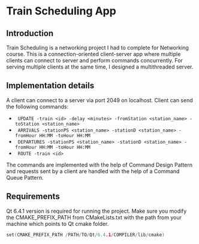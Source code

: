 # Train Scheduling App

## Introduction

Train Scheduling is a networking project I had to complete for Networking course. This is a connection-oriented client-server app where multiple clients can connect
to server and perform commands concurrently. For serving multiple clients at the same time, I designed a multithreaded server.
## Implementation details

A client can connect to a server via port 2049 on localhost. Client can send the following commands:
- ``` UPDATE -train <id> -delay <minutes> -fromStation <station_name> -toStation <station_name>```
- ``` ARRIVALS -stationPS <station_name> -stationD <station_name> -fromHour HH:MM -toHour HH:MM```
- ``` DEPARTURES -stationPS <station_name> -stationD <station_name> -fromHour HH:MM -toHour HH:MM```
- ``` ROUTE -train <id>```

The commands are implemented with the help of Command Design Pattern and requests sent by a client are handled with the help of a Command Queue Pattern. 
## Requirements
Qt 6.4.1 version is required for running the project. Make sure you modify the CMAKE_PREFIX_PATH from CMakeLists.txt with the path from your machine which points
to Qt cmake folder.

```C++
set(CMAKE_PREFIX_PATH /PATH/TO/Qt/6.4.1/COMPILER/lib/cmake)
```
